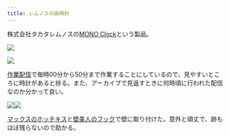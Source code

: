 ```yaml
---
title: レムノスの掛時計
---
```

株式会社タカタレムノスの[MONO Clock](https://www.amazon.co.jp/dp/B004UIT8BK)という製品。

![](https://lh5.googleusercontent.com/pc_W0s50HDUkCsCCjk7QuGvsrb77sd1mwm4ZRrqQkimHIp-B5kkFEW6DQH0qnL1BIsPVsOYPO8p3yhX7re8K775meZvmCkVu4EaxYpkQoOinQAr2r16j6za_USSljOKusHElbnLEEEeSFwfH7-rgnYJSP0UztrH0cjoauabEEJMwcP4UO6k9rTy1)

![](https://lh5.googleusercontent.com/lLmvpUqnBcF6E7LejsVC8GcQxcM47FrmxnA5aMekd7JTC3VmzSyXtMaX1n1UO9cVCzd3yjuTCo8PCwyy9sBgUbt82X0vlPCuLqAa7icmjh8lsz_nHDzzcEVOyCz3f3O4Vk5dFRxfTScv1fHzwpMxNmMI4g9mCv4CJUHydexNObBBfELJ4KaHKR9o)

[作業配信](https://www.youtube.com/channel/UC5s-KpSDGzxWPWNv94PnJHw)で毎時00分から50分まで作業することにしているので、見やすいところに時計があると捗る。また、アーカイブで見返すときに何時頃に行われた配信なのか分かって良い。

![](https://lh3.googleusercontent.com/cBqqotF_nC2jIyQ6lTkdJPGGFY_5gPz3js5L9mql8Q7t-3FQxqSKKVoTOm5gZMUI8MlugFzetPFAD6HOmlBZKeWCZe1S3bbA80w_ZZH9oUEuGBfmsS95M3vkb5C4lnVF_6ZW-EcsfMWRl89QKDYg8LKrE_Hw6aLc6_jnUdxmIN7y7jp60NLoHJR9)![](https://lh5.googleusercontent.com/Ww53mir5y90uIiA-v7sGXpCvGRN6jm8FSKavpLfIpmDtif46mfUAOjbR1jrREAT4HBZUh1lOwh3MQqUm3e93E-TXhBF7BfmdiCJ4CEiOkxy5V5LQjg4ru5hGkuZafUerdC4iDhEn0x58NI8BAzlPsBfTcEggt-m7j1BByBGo6_9NUwxoL3CGYOPa)

[マックスのホッチキス](https://www.amazon.co.jp/dp/B000O9WRWG)と[壁美人のフック](https://www.amazon.co.jp/dp/B00CU78TDG)で壁に取り付けた。意外と頑丈で、跡もほぼ残らないので助かる。
